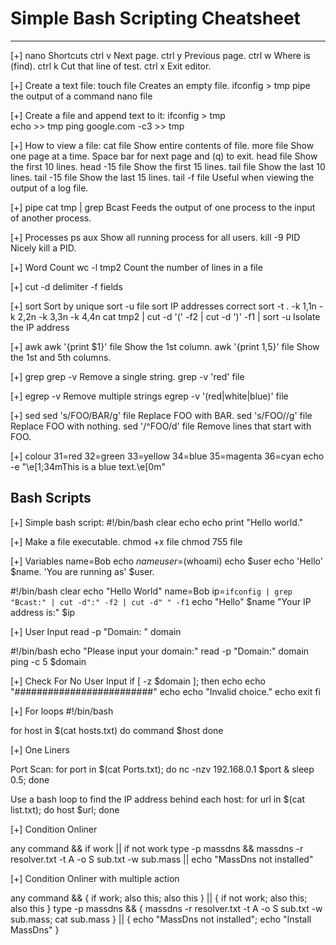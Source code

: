 # Simple Bash Scripting Cheatsheet
--------------------------------

[+] nano Shortcuts
ctrl v			Next page.
ctrl y			Previous page.
ctrl w			Where is (find).
ctrl k			Cut that line of test.
ctrl x     		Exit editor.

[+] Create a text file:
touch file		Creates an empty file.
ifconfig > tmp	pipe the output of a command
nano file

[+] Create a file and append text to it:
ifconfig > tmp     
echo >> tmp
ping google.com -c3 >> tmp

[+] How to view a file:
cat file		Show entire contents of file.
more file		Show one page at a time.  Space bar for next page and (q) to exit.
head file		Show the first 10 lines.
head -15 file	Show the first 15 lines.
tail file		Show the last 10 lines.
tail -15 file	Show the last 15 lines.
tail -f file	Useful when viewing the output of a log file.

[+] pipe
cat tmp | grep Bcast	Feeds the output of one process to the input of another process.

[+] Processes
ps aux			Show all running process for all users.
kill -9 PID		Nicely kill a PID.

[+] Word Count
wc -l tmp2		Count the number of lines in a file

[+] cut
-d  delimiter
-f  fields

[+] sort
Sort by unique		sort -u file
sort IP addresses correct		sort -t . -k 1,1n -k 2,2n -k 3,3n -k 4,4n
cat tmp2 | cut -d '(' -f2 | cut -d ')' -f1 | sort -u		Isolate the IP address

[+] awk
awk '{print $1}' file 		Show the 1st column.
awk '{print $1,$5}' file 	Show the 1st and 5th columns.

[+] grep
grep -v		Remove a single string.
grep -v 'red' file

[+] egrep -v
Remove multiple strings	egrep -v '(red|white|blue)' file

[+] sed
sed 's/FOO/BAR/g' file 		Replace FOO with BAR.
sed 's/FOO//g' file 		Replace FOO with nothing.
sed '/^FOO/d' file 			Remove lines that start with FOO.

[+] colour
31=red 32=green 33=yellow 34=blue 35=magenta 36=cyan 
echo -e "\e[1;34mThis is a blue text.\e[0m"




Bash Scripts
------------

[+] Simple bash script:
#!/bin/bash
clear
echo
echo
print "Hello world."

[+] Make a file executable.
chmod +x file
chmod 755 file

[+] Variables
name=Bob
echo $name
user=$(whoami)
echo $user
echo 'Hello' $name. 'You are running as' $user.

#!/bin/bash
clear
echo "Hello World"
name=Bob
ip=`ifconfig | grep "Bcast:" | cut -d":" -f2 | cut -d" " -f1`
echo "Hello" $name "Your IP address is:" $ip

[+] User Input
read -p "Domain: " domain

#!/bin/bash
echo "Please input your domain:"
read -p "Domain:" domain
ping -c 5 $domain

[+] Check For No User Input
if [ -z $domain ]; then
	echo
	echo "#########################"
	echo
	echo "Invalid choice."
	echo
	exit
fi

[+] For loops
#!/bin/bash

for host in $(cat hosts.txt)
do
	command $host
done

[+] One Liners

Port Scan:
for port in $(cat Ports.txt); do nc -nzv 192.168.0.1 $port & sleep 0.5; done

Use a bash loop to find the IP address behind each host:
for url in $(cat list.txt); do host $url; done
 
 
[+] Condition Onliner


any command && if work || if not work 
type -p massdns && massdns -r resolver.txt -t A -o S sub.txt -w sub.mass || echo "MassDns not installed"


[+] Condition Onliner with multiple action 


any command && { if work; also this; also this } || { if not work; also this; also this }
type -p massdns && { massdns -r resolver.txt -t A -o S sub.txt -w sub.mass; cat sub.mass } || { echo "MassDns not installed"; echo "Install MassDns" }
